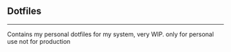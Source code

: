 ## Dotfiles

---

Contains my personal dotfiles for my system, very WIP. only for personal use not for production
